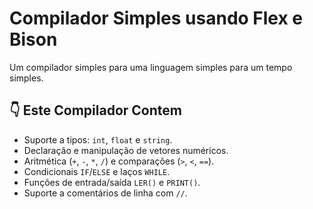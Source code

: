 # Compilador Simples usando Flex e Bison
Um compilador simples para uma linguagem simples para um tempo simples.

## 👇 Este Compilador Contem

- Suporte a tipos: `int`, `float` e `string`.
- Declaração e manipulação de vetores numéricos.
- Aritmética (`+`, `-`, `*`, `/`) e comparações (`>`, `<`, `==`).
- Condicionais `IF`/`ELSE` e laços `WHILE`.
- Funções de entrada/saída `LER()` e `PRINT()`.
- Suporte a comentários de linha com `//`.
